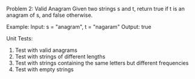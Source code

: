 Problem 2: Valid Anagram
Given two strings s and t, return true if t is an anagram of s, and false otherwise.

Example:
Input: s = "anagram", t = "nagaram"
Output: true

Unit Tests:
1. Test with valid anagrams
2. Test with strings of different lengths
3. Test with strings containing the same letters but different frequencies
4. Test with empty strings
